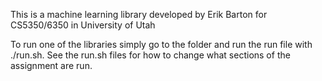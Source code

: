 This is a machine learning library developed by Erik Barton for
CS5350/6350 in University of Utah

To run one of the libraries simply go to the folder and run the run file with ./run.sh. See the run.sh files for how to change what sections of the assignment are run.